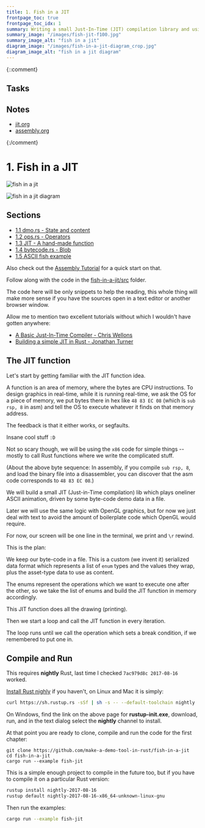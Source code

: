 ```yaml
---
title: 1. Fish in a JIT
frontpage_toc: true
frontpage_toc_idx: 1
summary: Writing a small Just-In-Time (JIT) compilation library and using it to print oneliner animated ASCII graphics.
summary_image: "/images/fish-jit-f100.jpg"
summary_image_alt: "fish in a jit"
diagram_image: "/images/fish-in-a-jit-diagram_crop.jpg"
diagram_image_alt: "fish in a jit diagram"
---
```


{::comment}
## Tasks

## Notes

- [jit.org](~/org/notes/jit.org)
- [assembly.org](~/org/notes/assembly.org)

{:/comment}

# 1. Fish in a JIT

![fish in a jit](/images/fish-jit.gif)

![fish in a jit diagram](/images/fish-in-a-jit-diagram_w780.jpg)

## Sections

- [1.1 dmo.rs - State and content](/1-1-dmo-rs.html)
- [1.2 ops.rs - Operators](/1-2-ops-rs.html)
- [1.3 JIT - A hand-made function](/1-3-jit.html)
- [1.4 bytecode.rs - Blob](/1-4-bytecode-rs.html)
- [1.5 ASCII fish example](/1-5-ascii-fish-example.html)

Also check out the [Assembly Tutorial](/assembly-tutorial.html) for a quick start on that.

Follow along with the code in the [fish-in-a-jit/src][code] folder.

[code]: https://github.com/make-a-demo-tool-in-rust/fish-in-a-jit/tree/master/src

The code here will be only snippets to help the reading, this whole thing will
make more sense if you have the sources open in a text editor or another browser
window.

Allow me to mention two excellent tutorials without which I wouldn't have gotten
anywhere:

- [A Basic Just-In-Time Compiler - Chris Wellons](http://nullprogram.com/blog/2015/03/19/)
- [Building a simple JIT in Rust - Jonathan Turner](https://www.jonathanturner.org/2015/12/building-a-simple-jit-in-rust.html)

## The JIT function

Let's start by getting familiar with the JIT function idea.

A function is an area of memory, where the bytes are CPU instructions. To design
graphics in real-time, while it is running real-time, we ask the OS for a piece
of memory, we put bytes there in hex like `48 83 EC 08` (which is `sub rsp, 8`
in asm) and tell the OS to execute whatever it finds on that memory address.

The feedback is that it either works, or segfaults.

Insane cool stuff `:D`

Not so scary though, we will be using the `x86` code for simple things -- mostly
to call Rust functions where we write the complicated stuff.

(About the above byte sequence: In assembly, if you compile `sub rsp, 8`, and
load the binary file into a disassembler, you can discover that the asm code
corresponds to `48 83 EC 08`.)

We will build a small JIT (Just-in-Time compilation) lib which plays oneliner
ASCII animation, driven by some byte-code demo data in a file.

Later we will use the same logic with OpenGL graphics, but for now we just deal
with text to avoid the amount of boilerplate code which OpenGL would require.

For now, our screen will be one line in the terminal, we print and `\r` rewind.

This is the plan:

We keep our byte-code in a file. This is a custom (we invent it) serialized data
format which represents a list of `enum` types and the values they wrap, plus
the asset-type data to use as content.

The enums represent the operations which we want to execute one after the other,
so we take the list of enums and build the JIT function in memory accordingly.

This JIT function does all the drawing (printing).

Then we start a loop and call the JIT function in every iteration.

The loop runs until we call the operation which sets a break condition, if we
remembered to put one in.

## Compile and Run

This requires **nightly** Rust, last time I checked `7ac979d8c 2017-08-16`
worked.

[Install Rust nighly][rustup] if you haven't, on Linux and Mac it is simply:

[rustup]: https://www.rust-lang.org/en-US/other-installers.html

~~~ bash
curl https://sh.rustup.rs -sSf | sh -s -- --default-toolchain nightly
~~~

On Windows, find the link on the above page for **rustup-init.exe**, download,
run, and in the text dialog select the **nightly** channel to install.

At that point you are ready to clone, compile and run the code for the first
chapter:

~~~ bach
git clone https://github.com/make-a-demo-tool-in-rust/fish-in-a-jit
cd fish-in-a-jit
cargo run --example fish-jit
~~~

This is a simple enough project to compile in the future too, but if you have to
compile it on a particular Rust version:

~~~ bash
rustup install nightly-2017-08-16
rustup default nightly-2017-08-16-x86_64-unknown-linux-gnu
~~~

Then run the examples:

~~~ bash
cargo run --example fish-jit
~~~
